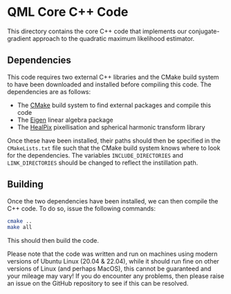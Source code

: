 # QML Core C++ Code

This directory contains the core C++ code that implements our conjugate-gradient approach to the quadratic maximum
likelihood estimator.

## Dependencies

This code requires two external C++ libraries and the CMake build system to have been downloaded and installed before
compiling this code. The dependencies are as follows:

- The [CMake](https://cmake.org/) build system to find external packages and compile this code
- The [Eigen](https://eigen.tuxfamily.org/index.php?title=Main_Page) linear algebra package
- The [HealPix](https://healpix.sourceforge.io/) pixellisation and spherical harmonic transform library

Once these have been installed, their paths should then be specified in the `CMakeLists.txt` file such that the CMake
build system knows where to look for the dependencies. The variables `INCLUDE_DIRECTORIES` and `LINK_DIRECTORIES`
should be changed to reflect the instillation path.

## Building

Once the two dependencies have been installed, we can then compile the C++ code. To do so, issue the following commands:
```bash
cmake ..
make all
```

This should then build the code.

Please note that the code was written and run on machines using modern versions of Ubuntu Linux (20.04 & 22.04), while
it should run fine on other versions of Linux (and perhaps MacOS), this cannot be guaranteed and your mileage may vary!
If you do encounter any problems, then please raise an issue on the GitHub repository to see if this can be resolved.
